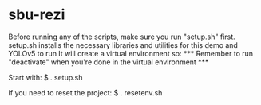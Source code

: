 # sbu-rezi

Before running any of the scripts, make sure you run "setup.sh" first.
setup.sh installs the necessary libraries and utilities for this demo and YOLOv5 to run
It will create a virtual environment so:
*** Remember to run "deactivate" when you're done in the virtual environment ***

Start with:
$ . setup.sh

If you need to reset the project:
$ . resetenv.sh